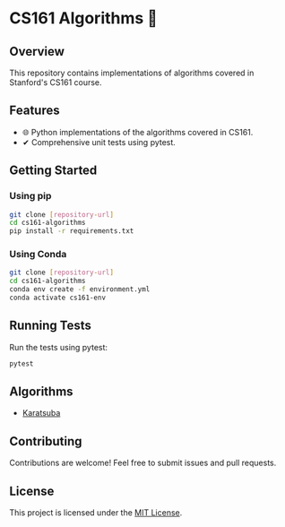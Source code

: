 # CS161 Algorithms 🚀

## Overview
This repository contains implementations of algorithms covered in Stanford's CS161 course.

## Features
- 🌐 Python implementations of the algorithms covered in CS161.
- ✔ Comprehensive unit tests using pytest.

## Getting Started

### Using pip
```bash
git clone [repository-url]
cd cs161-algorithms
pip install -r requirements.txt
```

### Using Conda
```bash
git clone [repository-url]
cd cs161-algorithms
conda env create -f environment.yml
conda activate cs161-env
```

## Running Tests
Run the tests using pytest:
```bash
pytest
```

## Algorithms
- [Karatsuba](src/karatsuba.py)

## Contributing
Contributions are welcome! Feel free to submit issues and pull requests.

## License
This project is licensed under the [MIT License](LICENSE.md).
